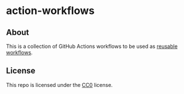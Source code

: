 # action-workflows

## About

This is a collection of GitHub Actions workflows to be used as [reusable workflows](https://docs.github.com/en/actions/using-workflows/reusing-workflows).

## License

This repo is licensed under the [CC0](LICENSE.md) license.
